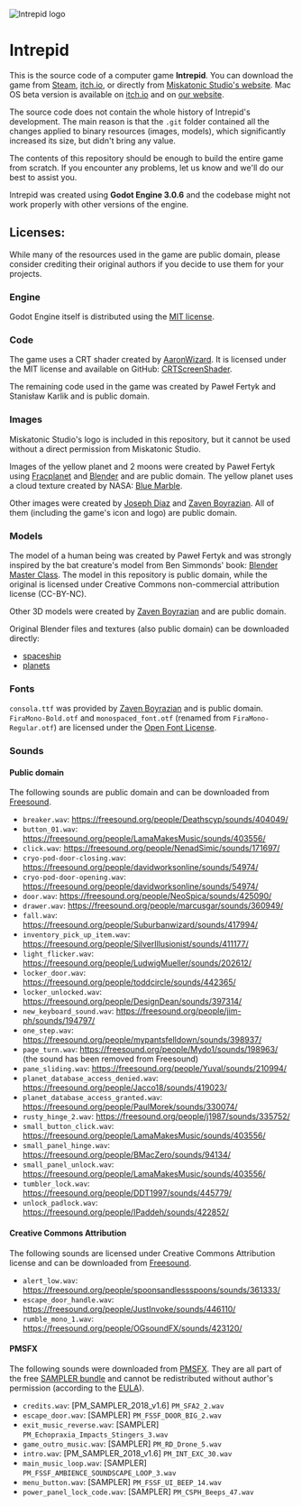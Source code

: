 ![Intrepid logo](/intrepid_logo.png)

# Intrepid

This is the source code of a computer game **Intrepid**. You can download the game from [Steam](https://store.steampowered.com/app/992860/Intrepid/), [itch.io](https://miskatonicstudio.itch.io/intrepid), or directly from [Miskatonic Studio's website](https://miskatonicstudio.com/downloads/Intrepid_1.0.2_windows_linux.zip). Mac OS beta version is available on [itch.io](https://miskatonicstudio.itch.io/intrepid) and on [our website](https://miskatonicstudio.com/downloads/Intrepid_1.0.2_macos_beta.zip).

The source code does not contain the whole history of Intrepid's development. The main reason is that the `.git` folder contained all the changes applied to binary resources (images, models), which significantly increased its size, but didn't bring any value.

The contents of this repository should be enough to build the entire game from scratch. If you encounter any problems, let us know and we'll do our best to assist you.

Intrepid was created using **Godot Engine 3.0.6** and the codebase might not work properly with other versions of the engine.

## Licenses:

While many of the resources used in the game are public domain, please consider crediting their original authors if you decide to use them for your projects.

### Engine

Godot Engine itself is distributed using the [MIT license](https://godotengine.org/license).

### Code

The game uses a CRT shader created by [AaronWizard](https://github.com/AaronWizard). It is licensed under the MIT license and available on GitHub: [CRTScreenShader](https://github.com/AaronWizard/CRTScreenShader).

The remaining code used in the game was created by Paweł Fertyk and Stanisław Karlik and is public domain.

### Images

Miskatonic Studio's logo is included in this repository, but it cannot be used without a direct permission from Miskatonic Studio.

Images of the yellow planet and 2 moons were created by Paweł Fertyk using [Fracplanet](https://sourceforge.net/projects/fracplanet/) and [Blender](https://www.blender.org/) and are public domain. The yellow planet uses a cloud texture created by NASA: [Blue Marble](https://visibleearth.nasa.gov/view.php?id=57747).

Other images were created by [Joseph Diaz](https://www.artstation.com/josephdiaz) and [Zaven Boyrazian](https://www.artstation.com/cysis145). All of them (including the game's icon and logo) are public domain.

### Models

The model of a human being was created by Paweł Fertyk and was strongly inspired by the bat creature's model from Ben Simmonds' book: [Blender Master Class](https://nostarch.com/blendermasterclass). The model in this repository is public domain, while the original is licensed under Creative Commons non-commercial attribution license (CC-BY-NC).

Other 3D models were created by [Zaven Boyrazian](https://www.artstation.com/cysis145) and are public domain.

Original Blender files and textures (also public domain) can be downloaded directly:

* [spaceship](https://miskatonicstudio.com/downloads/Intrepid_assets_spaceship.zip)
* [planets](https://miskatonicstudio.com/downloads/Intrepid_assets_planets.zip)

### Fonts

`consola.ttf` was provided by [Zaven Boyrazian](https://www.artstation.com/cysis145) and is public domain. `FiraMono-Bold.otf` and `monospaced_font.otf` (renamed from `FiraMono-Regular.otf`) are licensed under the [Open Font License](https://scripts.sil.org/cms/scripts/page.php?site_id=nrsi&id=OFL).

### Sounds

#### Public domain

The following sounds are public domain and can be downloaded from [Freesound](https://freesound.org/).

* `breaker.wav`: https://freesound.org/people/Deathscyp/sounds/404049/
* `button_01.wav`: https://freesound.org/people/LamaMakesMusic/sounds/403556/
* `click.wav`: https://freesound.org/people/NenadSimic/sounds/171697/
* `cryo-pod-door-closing.wav`: https://freesound.org/people/davidworksonline/sounds/54974/
* `cryo-pod-door-opening.wav`: https://freesound.org/people/davidworksonline/sounds/54974/
* `door.wav`: https://freesound.org/people/NeoSpica/sounds/425090/
* `drawer.wav`: https://freesound.org/people/marcusgar/sounds/360949/
* `fall.wav`: https://freesound.org/people/Suburbanwizard/sounds/417994/
* `inventory_pick_up_item.wav`: https://freesound.org/people/SilverIllusionist/sounds/411177/
* `light_flicker.wav`: https://freesound.org/people/LudwigMueller/sounds/202612/
* `locker_door.wav`: https://freesound.org/people/toddcircle/sounds/442365/
* `locker_unlocked.wav`: https://freesound.org/people/DesignDean/sounds/397314/
* `new_keyboard_sound.wav`: https://freesound.org/people/jim-ph/sounds/194797/
* `one_step.wav`: https://freesound.org/people/mypantsfelldown/sounds/398937/
* `page_turn.wav`: https://freesound.org/people/Mydo1/sounds/198963/ (the sound has been removed from Freesound)
* `pane_sliding.wav`: https://freesound.org/people/Yuval/sounds/210994/
* `planet_database_access_denied.wav`: https://freesound.org/people/Jacco18/sounds/419023/
* `planet_database_access_granted.wav`: https://freesound.org/people/PaulMorek/sounds/330074/
* `rusty_hinge_2.wav`: https://freesound.org/people/j1987/sounds/335752/
* `small_button_click.wav`: https://freesound.org/people/LamaMakesMusic/sounds/403556/
* `small_panel_hinge.wav`: https://freesound.org/people/BMacZero/sounds/94134/
* `small_panel_unlock.wav`: https://freesound.org/people/LamaMakesMusic/sounds/403556/
* `tumbler_lock.wav`: https://freesound.org/people/DDT1997/sounds/445779/
* `unlock_padlock.wav`: https://freesound.org/people/IPaddeh/sounds/422852/

#### Creative Commons Attribution

The following sounds are licensed under Creative Commons Attribution license and can be downloaded from [Freesound](https://freesound.org/).

* `alert_low.wav`: https://freesound.org/people/spoonsandlessspoons/sounds/361333/
* `escape_door_handle.wav`: https://freesound.org/people/JustInvoke/sounds/446110/
* `rumble_mono_1.wav`: https://freesound.org/people/OGsoundFX/sounds/423120/

#### PMSFX

The following sounds were downloaded from [PMSFX](https://www.pmsfx.com/). They are all part of the free [SAMPLER bundle](https://www.pmsfx.com/free) and cannot be redistributed without author's permission (according to the [EULA](https://www.pmsfx.com/legal-1)).

* `credits.wav`: [PM_SAMPLER_2018_v1.6] `PM_SFA2_2.wav`
* `escape_door.wav`: [SAMPLER] `PM_FSSF_DOOR_BIG_2.wav`
* `exit_music_reverse.wav`: [SAMPLER] `PM_Echopraxia_Impacts_Stingers_3.wav`
* `game_outro_music.wav`: [SAMPLER] `PM_RD_Drone_5.wav`
* `intro.wav`: [PM_SAMPLER_2018_v1.6] `PM_INT_EXC_30.wav`
* `main_music_loop.wav`: [SAMPLER] `PM_FSSF_AMBIENCE_SOUNDSCAPE_LOOP_3.wav`
* `menu_button.wav`: [SAMPLER] `PM_FSSF_UI_BEEP_14.wav`
* `power_panel_lock_code.wav`: [SAMPLER] `PM_CSPH_Beeps_47.wav`

